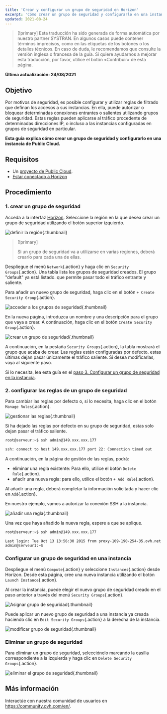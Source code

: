 ```yaml
---
title: 'Crear y configurar un grupo de seguridad en Horizon'
excerpt: 'Cómo crear un grupo de seguridad y configurarlo en una instancia de Public Cloud'
updated: 2021-08-24
---
```


> [!primary]
> Esta traducción ha sido generada de forma automática por nuestro partner SYSTRAN. En algunos casos puede contener términos imprecisos, como en las etiquetas de los botones o los detalles técnicos. En caso de duda, le recomendamos que consulte la versión inglesa o francesa de la guía. Si quiere ayudarnos a mejorar esta traducción, por favor, utilice el botón «Contribuir» de esta página.
>

**Última actualización: 24/08/2021**

## Objetivo

Por motivos de seguridad, es posible configurar y utilizar reglas de filtrado que definan los accesos a sus instancias. En ella, puede autorizar o bloquear determinadas conexiones entrantes o salientes utilizando grupos de seguridad. Estas reglas pueden aplicarse al tráfico procedente de determinadas direcciones IP, o incluso a las instancias configuradas en grupos de seguridad en particular.

**Esta guía explica cómo crear un grupo de seguridad y configurarlo en una instancia de Public Cloud.**

## Requisitos

- Un [proyecto de Public Cloud](https://www.ovhcloud.com/es/public-cloud/).
- [Estar conectado a Horizon](/pages/platform/public-cloud/create_and_delete_a_user)

## Procedimiento

### 1\. crear un grupo de seguridad

Acceda a la interfaz [Horizon](/pages/platform/public-cloud/create_and_delete_a_user). Seleccione la región en la que desea crear un grupo de seguridad utilizando el botón superior izquierdo.

![definir la región](images/security-group0.png){.thumbnail}

> [!primary]
>
> Si un grupo de seguridad va a utilizarse en varias regiones, deberá crearlo para cada una de ellas.
>

Despliegue el menú `Network`{.action} y haga clic en `Security Groups`{.action}. Una tabla lista los grupos de seguridad creados. El grupo "default" ya está listado. que permite pasar todo el tráfico entrante y saliente.

Para añadir un nuevo grupo de seguridad, haga clic en el botón `+ Create Security Group`{.action}.

![acceder a los grupos de seguridad](images/security-group1.png){.thumbnail}

En la nueva página, introduzca un nombre y una descripción para el grupo que vaya a crear. A continuación, haga clic en el botón `Create Security Group`{.action}.

![crear un grupo de seguridad](images/security-group2.png){.thumbnail}

A continuación, en la pestaña `Security Groups`{.action}, la tabla mostrará el grupo que acaba de crear. Las reglas están configuradas por defecto. estas últimas dejan pasar únicamente el tráfico saliente. Si desea modificarlas, vaya al siguiente paso.

Si lo necesita, lea esta guía en el [paso 3\. Configurar un grupo de seguridad en la instancia](#instance-security-group).

### 2\. configurar las reglas de un grupo de seguridad

Para cambiar las reglas por defecto o, si lo necesita, haga clic en el botón `Manage Rules`{.action}.

![gestionar las reglas](images/security-group3.png){.thumbnail}

Si ha dejado las reglas por defecto en su grupo de seguridad, estas solo dejan pasar el tráfico saliente.

```bash
root@serveur:~$ ssh admin@149.xxx.xxx.177

ssh: connect to host 149.xxx.xxx.177 port 22: Connection timed out
```

A continuación, en la página de gestión de las reglas, podrá:

- eliminar una regla existente: Para ello, utilice el botón `Delete Rule`{.action}.
- añadir una nueva regla: para ello, utilice el botón `+ Add Rule`{.action}.

Al añadir una regla, deberá completar la información solicitada y hacer clic en `Add`{.action}.

En nuestro ejemplo, vamos a autorizar la conexión SSH a la instancia.

![añadir una regla](images/security-group4.png){.thumbnail}

Una vez que haya añadido la nueva regla, espere a que se aplique.

```bash
root@serveur:~$ ssh admin@149.xxx.xxx.177

Last login: Tue Oct 13 13:56:30 2015 from proxy-109-190-254-35.ovh.net
admin@serveur1:~$
```

### Configurar un grupo de seguridad en una instancia <a name="instance-security-group"></a>

Despliegue el menú `Compute`{.action} y seleccione `Instances`{.action} desde Horizon. Desde esta página, cree una nueva instancia utilizando el botón `Launch Instance`{.action}.

Al crear la instancia, puede elegir el nuevo grupo de seguridad creado en el paso anterior a través del menú `Security Groups`{.action}.

![Asignar grupo de seguridad](images/security-group5.png){.thumbnail}

Puede aplicar un nuevo grupo de seguridad a una instancia ya creada haciendo clic en `Edit Security Groups`{.action} a la derecha de la instancia.

![modificar grupo de seguridad](images/security-group6.png){.thumbnail}

### Eliminar un grupo de seguridad

Para eliminar un grupo de seguridad, selecciónelo marcando la casilla correspondiente a la izquierda y haga clic en `Delete Security Groups`{.action}.

![eliminar el grupo de seguridad](images/security-group7.png){.thumbnail}

## Más información

Interactúe con nuestra comunidad de usuarios en <https://community.ovh.com/en/>.
